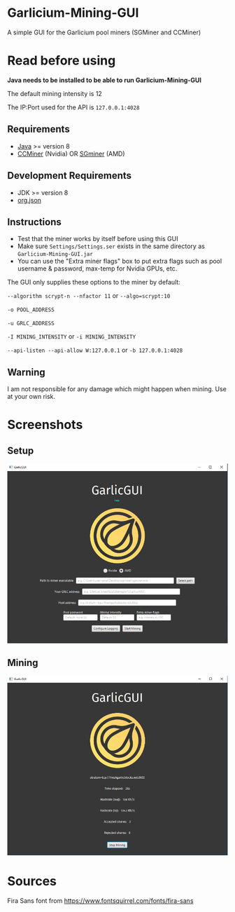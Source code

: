 # Garlicium-Mining-GUI

A simple GUI for the Garlicium pool miners (SGMiner and CCMiner)

# Read before using

**Java needs to be installed to be able to run Garlicium-Mining-GUI**

The default mining intensity is 12

The IP:Port used for the API is `127.0.0.1:4028`

## Requirements

 - [Java](https://java.com/en/download/) >= version 8
 - [CCMiner](https://github.com/tpruvot/ccminer/releases) (Nvidia) OR [SGminer](https://github.com/nicehash/sgminer-gm/releases) (AMD)

## Development Requirements

 - JDK >= version 8
 - [org.json](https://mvnrepository.com/artifact/org.json/json)

## Instructions

 - Test that the miner works by itself before using this GUI
 - Make sure `Settings/Settings.ser` exists in the same directory as `Garlicium-Mining-GUI.jar`
 - You can use the "Extra miner flags" box to put extra flags such as pool username & password, max-temp for Nvidia GPUs, etc.

The GUI only supplies these options to the miner by default:

`--algorithm scrypt-n --nfactor 11` or `--algo=scrypt:10`

`-o POOL_ADDRESS`

`-u GRLC_ADDRESS`

`-I MINING_INTENSITY` or `-i MINING_INTENSITY`

`--api-listen --api-allow W:127.0.0.1` or `-b 127.0.0.1:4028`

## Warning

I am not responsible for any damage which might happen when mining. Use at your own risk.

# Screenshots

## Setup

![screenshot](screenshot.png)

## Mining

![screenshot2](screenshot2.png)

# Sources

Fira Sans font from https://www.fontsquirrel.com/fonts/fira-sans
